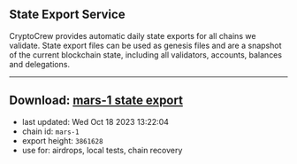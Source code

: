 ## State Export Service
CryptoCrew provides automatic daily state exports for all chains we validate. State export files can be used as genesis files and are a snapshot of the current blockchain state, including all validators, accounts, balances and delegations.

---
**Download: [mars-1 state export](https://dl.ccvalidators.com/SERVICE/mars/mars-1_export_3861628.json)**
---

- last updated: Wed Oct 18 2023 13:22:04
- chain id: `mars-1`
- export height: `3861628`
- use for: airdrops, local tests, chain recovery
